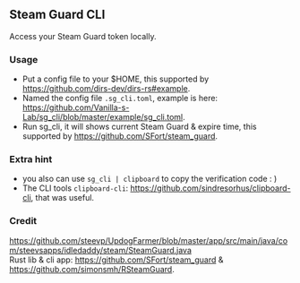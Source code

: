 ## Steam Guard CLI

Access your Steam Guard token locally.

### Usage

- Put a config file to your $HOME, this supported by https://github.com/dirs-dev/dirs-rs#example.
- Named the config file `.sg_cli.toml`, example is
  here: https://github.com/Vanilla-s-Lab/sg_cli/blob/master/example/sg_cli.toml.
- Run sg_cli, it will shows current Steam Guard & expire time, this supported by https://github.com/SFort/steam_guard.

### Extra hint

- you also can use `sg_cli | clipboard` to copy the verification code : )
- The CLI tools `clipboard-cli`: https://github.com/sindresorhus/clipboard-cli, that was useful.

### Credit

https://github.com/steevp/UpdogFarmer/blob/master/app/src/main/java/com/steevsapps/idledaddy/steam/SteamGuard.java  
Rust lib & cli app: https://github.com/SFort/steam_guard & https://github.com/simonsmh/RSteamGuard.
